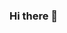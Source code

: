 ### Hi there 👋

<!--
**kriptonot/kriptonot** is a ✨ _special_ ✨ repository because its `README.md` (this file) appears on your GitHub profile.

Here are some ideas to get you started:

Ever since blockchain technology and its product, cryptocurrencies, came into my life, I feel like I'm living in the future. 
Constantly encountering innovations and always trying to continue researching with an open mind is my source of motivation.
Along with all my crypto experience, I am now learning software. That's why I opened this github account. You will see many projects here in the future. Stay tuned.

